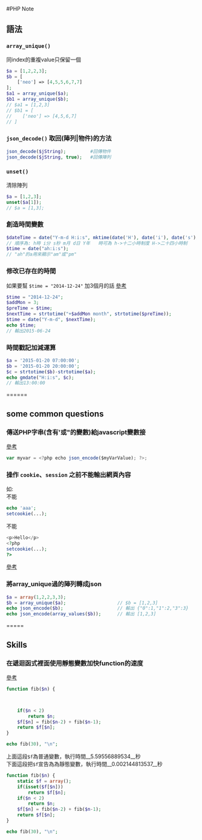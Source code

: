 #PHP Note

## 語法

### `array_unique()`
同index的重複value只保留一個   
```php
$a = [1,2,2,3];   
$b = [
	['neo'] => [4,5,5,6,7,7]
];
$a1 = array_unique($a);
$b1 = array_unique($b);
// $a1 = [1,2,3]
// $b1 = [
//    ['neo'] => [4,5,6,7]
// ]
```

### `json_decode()` 取回(陣列|物件)的方法   
```php
json_decode($jString);         #回傳物件
json_decode($jString, true);   #回傳陣列
```

### `unset()`
清除陣列
```php
$a = [1,2,3];
unset($a[1]);
// $a = [1,3];
```   

### 創造時間變數
```php
$dateTime = date("Y-m-d H:i:s", mktime(date('H'), date('i'), date('s'), date('m'), date('d'), date('Y')));
// 順序為: h時 i分 s秒 m月 d日 Y年   時可為 h->十二小時制度 H->二十四小時制
$time = date("ah:i:s");
// "ah"的a用來顯示"am"或"pm"
```   
   
### 修改已存在的時間
如果要幫 `$time = "2014-12-24"` 加3個月的話
[參考](http://stackoverflow.com/questions/10724305/how-to-add-1-month-on-a-date-without-skipping-i-e-february)
```php
$time = "2014-12-24";
$addMon = 3;
$preTime = $time;
$nextTime = strtotime("+$addMon month", strtotime($preTime));
$time = date("Y-m-d", $nextTime);
echo $time;
// 輸出2015-06-24
```

### 時間戳記加減運算
```php
$a = '2015-01-20 07:00:00';
$b = '2015-01-20 20:00:00';
$c = strtotime($b)-strtotime($a);
echo gmdate("H:i:s", $c);
// 輸出13:00:00
```

======
## some common questions

### 傳送PHP字串(含有'或"的變數)給javascript變數接
[參考](http://stackoverflow.com/questions/168214/pass-a-php-string-to-a-javascript-variable-and-escape-newlines)   
```javascript
var myvar = <?php echo json_encode($myVarValue); ?>;   
```   

### 操作 `cookie`、`session` 之前不能輸出網頁內容   
如:   
不能   
```php
echo 'aaa';
setcookie(...);
```   
不能
```php
<p>Hello</p>
<?php
setcookie(...);
?>
```   
[參考](http://blog.xuite.net/vexed/tech/26406775-PHP+%E9%8C%AF%E8%AA%A4+-+headers+already+sent)

### 將array_unique過的陣列轉成json
```php
$a = array(1,2,2,3,3);
$b = array_unique($a);                   // $b = [1,2,3]
echo json_encode($b);                    // 輸出 {"0":1,"1":2,"3":3}
echo json_encode(array_values($b));      // 輸出 [1,2,3]
```

=====
## Skills
   
### 在遞迴函式裡面使用靜態變數加快function的速度
[參考](https://speakerdeck.com/jaceju/how-to-be-a-better-php-developer)
```php
function fib($n) {



	if($n < 2)
		return $n;
	$f[$n] = fib($n-2) + fib($n-1);
	return $f[$n];
}

echo fib(30), "\n";
```
上面這段`$f`為普通變數，執行時間__5.59556889534__秒   
下面這段把`$f`宣告為為靜態變數，執行時間__0.002144813537__秒
```php
function fib($n) {
	static $f = array();
	if(isset($f[$n]))
		return $f[$n];
	if($n < 2)
		return $n;
	$f[$n] = fib($n-2) + fib($n-1);
	return $f[$n];
}

echo fib(30), "\n";
```
